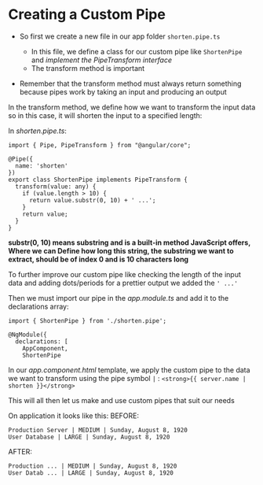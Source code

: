 # Creating a Custom Pipe

- So first we create a new file in our app folder `shorten.pipe.ts`

  - In this file, we define a class for our custom pipe like `ShortenPipe` and _implement the PipeTransform interface_
  - The transform method is important

- Remember that the transform method must always return something because pipes work by taking an input and producing an output

In the transform method, we define how we want to transform the input data so in this case, it will shorten the input to a specified length:

In _shorten.pipe.ts_:

```
import { Pipe, PipeTransform } from "@angular/core";

@Pipe({
  name: 'shorten'
})
export class ShortenPipe implements PipeTransform {
  transform(value: any) {
    if (value.length > 10) {
      return value.substr(0, 10) + ' ...';
    }
    return value;
  }
}
```

**substr(0, 10) means substring and is a built-in method JavaScript offers, Where we can Define how long this string, the substring we want to extract, should be of index 0 and is 10 characters long**

To further improve our custom pipe like checking the length of the input data and adding dots/periods for a prettier output we added the `' ...'`

Then we must import our pipe in the _app.module.ts_ and add it to the declarations array:

```
import { ShortenPipe } from './shorten.pipe';

@NgModule({
  declarations: [
    AppComponent,
    ShortenPipe
```

In our _app.component.html_ template, we apply the custom pipe to the data we want to transform using the pipe symbol `|` :
`<strong>{{ server.name | shorten }}</strong>`

This will all then let us make and use custom pipes that suit our needs

On application it looks like this:
BEFORE:

```
Production Server | MEDIUM | Sunday, August 8, 1920
User Database | LARGE | Sunday, August 8, 1920
```

AFTER:

```
Production ... | MEDIUM | Sunday, August 8, 1920
User Datab ... | LARGE | Sunday, August 8, 1920
```
